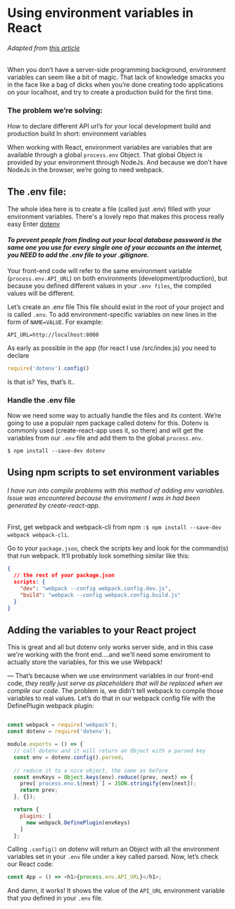 # Using environment variables in React

###### Adapted from [this article](https://medium.com/@trekinbami/using-environment-variables-in-react-6b0a99d83cf5)

When you don’t have a server-side programming background, environment variables can seem like a bit of magic. That lack of knowledge smacks you in the face like a bag of dicks when you’re done creating todo applications on your localhost, and try to create a production build for the first time.

### The problem we’re solving:
How to declare different API url’s for your local development build and production build
In short: environment variables

When working with React, environment variables are variables that are available through a global `process.env` Object. That global Object is provided by your environment through NodeJs. And because we don’t have NodeJs in the browser, we’re going to need webpack.

## The .env file: 
The whole idea here is to create a file (called just .env) filled with your environment variables. There's a lovely repo that makes this process really easy
Enter [dotenv](https://github.com/motdotla/dotenv)

#### _To prevent people from finding out your local database password is the same one you use for every single one of your accounts on the internet, you *NEED* to add the .env file to your .gitignore._

Your front-end code will refer to the same environment variable (`process.env.API_URL`) on both environments (development/production), but because you defined different values in your `.env files`, the compiled values will be different.

Let’s create an .env file
This file should exist in the root of your project and is called `.env`. To add environment-specific variables on new lines in the form of `NAME=VALUE`. For example:

`API_URL=http://localhost:8000`

As early as possible in the app (for react I use /src/index.js) you need to declare
```javascript
require('dotenv').config()
```
Is that is? Yes, that’s it..

### Handle the .env file
Now we need some way to actually handle the files and its content. We’re going to use a populair npm package called dotenv for this. Dotenv is commonly used (create-react-app uses it, so there) and will get the variables from our `.env` file and add them to the global `process.env`.

`$ npm install --save-dev dotenv`

## Using npm scripts to set environment variables

###### I have run into compile problems with this method of adding env variables. Issue was encountered because the enviroment I was in had been generated by create-react-app. 

First, get webpack and webpack-cli from npm `:$ npm install --save-dev webpack webpack-cli`.

Go to your `package.json`, check the scripts key and look for the command(s) that run webpack. It’ll probably look something similar like this:

```json
{
  // the rest of your package.json
  scripts: {
    "dev": "webpack --config webpack.config.dev.js",
    "build": "webpack --config webpack.config.build.js"
  }
}
```

## Adding the variables to your React project

This is great and all but dotenv only works server side, and in this case we're working with the front end....and we'll 
need some enviroment to actually store the variables, for this we use Webpack!

— That’s because when we use environment variables in our front-end code, *they really just serve as placeholders that will be replaced when we compile our code*. 
The problem is, we didn’t tell webpack to compile those variables to real values. Let’s do that in our webpack config file with the DefinePlugin webpack plugin:

```javascript

const webpack = require('webpack');
const dotenv = require('dotenv');

module.exports = () => {
  // call dotenv and it will return an Object with a parsed key 
  const env = dotenv.config().parsed;
  
  // reduce it to a nice object, the same as before
  const envKeys = Object.keys(env).reduce((prev, next) => {
    prev[`process.env.${next}`] = JSON.stringify(env[next]);
    return prev;
  }, {});

  return {
    plugins: [
      new webpack.DefinePlugin(envKeys)
    ]
  };    
```

Calling `.config()` on dotenv will return an Object with all the environment variables set in your `.env` file under a key called parsed. Now, let’s check our React code:

```javascript
const App = () => <h1>{process.env.API_URL}</h1>;
```

And damn, it works! It shows the value of the `API_URL` environment variable that you defined in your `.env` file.